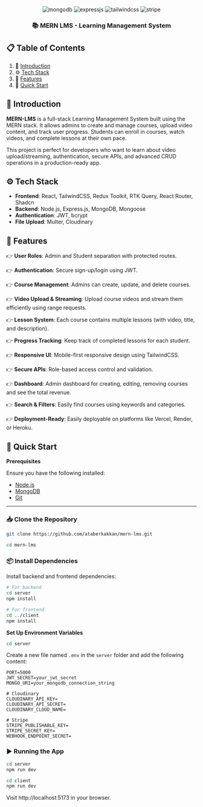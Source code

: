 <div align="center">
  <div>
    <img src="https://img.shields.io/badge/-MongoDB-black?style=for-the-badge&logoColor=white&logo=mongodb&color=47A248" alt="mongodb" />
    <img src="https://img.shields.io/badge/-Express_JS-black?style=for-the-badge&logoColor=white&logo=express&color=000000" alt="expressjs" />
    <img src="https://img.shields.io/badge/-Tailwind_CSS-black?style=for-the-badge&logoColor=white&logo=tailwindcss&color=06B6D4" alt="tailwindcss" />
    <img src="https://img.shields.io/badge/Stripe-black?style=for-the-badge&logo=stripe&logoColor=white&color=008CDD
    " alt="stripe">
  </div>

  <h3 align="center">📚 MERN LMS - Learning Management System</h3>
</div>

## 📋 <a name="table">Table of Contents</a>

1. 🎯 [Introduction](#introduction)
2. ⚙️ [Tech Stack](#tech-stack)
3. 🔋 [Features](#features)
4. 🚀 [Quick Start](#quick-start)

## <a name="introduction">🎯 Introduction</a>

**MERN-LMS** is a full-stack Learning Management System built using the MERN stack. It allows admins to create and manage courses, upload video content, and track user progress. Students can enroll in courses, watch videos, and complete lessons at their own pace.

This project is perfect for developers who want to learn about video upload/streaming, authentication, secure APIs, and advanced CRUD operations in a production-ready app.

## <a name="tech-stack">⚙️ Tech Stack</a>

- **Frontend**: React, TailwindCSS, Redux Toolkit, RTK Query, React Router, Shadcn
- **Backend**: Node.js, Express.js, MongoDB, Mongoose
- **Authentication**: JWT, bcrypt
- **File Upload**: Multer, Cloudinary

## <a name="features">🔋 Features</a>

👉 **User Roles**: Admin and Student separation with protected routes.

👉 **Authentication**: Secure sign-up/login using JWT.

👉 **Course Management**: Admins can create, update, and delete courses.

👉 **Video Upload & Streaming**: Upload course videos and stream them efficiently using range requests.

👉 **Lesson System**: Each course contains multiple lessons (with video, title, and description).

👉 **Progress Tracking**: Keep track of completed lessons for each student.

👉 **Responsive UI**: Mobile-first responsive design using TailwindCSS.

👉 **Secure APIs**: Role-based access control and validation.

👉 **Dashboard**: Admin dashboard for creating, editing, removing courses and see the total revenue.

👉 **Search & Filters**: Easily find courses using keywords and categories.

👉 **Deployment-Ready**: Easily deployable on platforms like Vercel, Render, or Heroku.

## <a name="quick-start">🚀 Quick Start</a>

**Prerequisites**

Ensure you have the following installed:

- [Node.js](https://nodejs.org/)
- [MongoDB](https://www.mongodb.com/)
- [Git](https://git-scm.com/)

---

### 📥 Clone the Repository

```bash
git clone https://github.com/ataberkakkan/mern-lms.git

cd mern-lms
```

### 📦 Install Dependencies

Install backend and frontend dependencies:

```bash
# For backend
cd server
npm install

# For frontend
cd ../client
npm install

```

**Set Up Environment Variables**

```bash
cd server
```

Create a new file named `.env` in the `server` folder and add the following content:

```env
PORT=5000
JWT_SECRET=your_jwt_secret
MONGO_URI=your_mongodb_connection_string

# Cloudinary
CLOUDINARY_API_KEY=
CLOUDINARY_API_SECRET=
CLOUDINARY_CLOUD_NAME=

# Stripe
STRIPE_PUBLISHABLE_KEY=
STRIPE_SECRET_KEY=
WEBHOOK_ENDPOINT_SECRET=
```

### ▶️ Running the App

```bash
cd server
npm run dev

cd client
npm run dev
```

Visit http://localhost:5173 in your browser.
